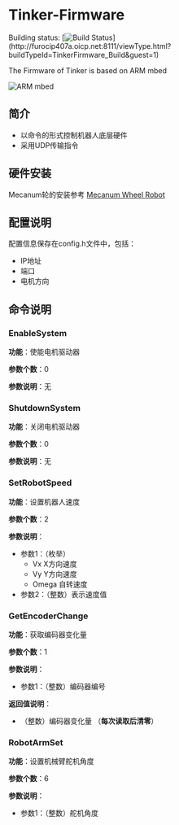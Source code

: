 # Tinker-Firmware
Building status: [![Build Status](http://407a.furoc.net:8111/app/rest/builds/buildType:(id:TinkerFirmware_Build)/statusIcon)](http://furocip407a.oicp.net:8111/viewType.html?buildTypeId=TinkerFirmware_Build&guest=1)

The Firmware of Tinker is based on ARM mbed

![ARM mbed](https://mbed.org/static/img/mbed_logo.png)

## 简介
- 以命令的形式控制机器人底层硬件
- 采用UDP传输指令

## 硬件安装
Mecanum轮的安装参考
[Mecanum Wheel Robot](http://www.seeedstudio.com/wiki/4WD_Mecanum_Wheel_Robot_Kit_Series)
 
## 配置说明
配置信息保存在config.h文件中，包括：
- IP地址 
- 端口
- 电机方向

## 命令说明
### EnableSystem
__功能__：使能电机驱动器

__参数个数__：0

__参数说明__：无

### ShutdownSystem
__功能__：关闭电机驱动器

__参数个数__：0

__参数说明__：无

### SetRobotSpeed
__功能__：设置机器人速度

__参数个数__：2

__参数说明__：
  - 参数1：（枚举）
    - Vx X方向速度
    - Vy Y方向速度
    - Omega 自转速度
  - 参数2：（整数）表示速度值

### GetEncoderChange
__功能__：获取编码器变化量

__参数个数__：1

__参数说明__：
  - 参数1：（整数）编码器编号
  
__返回值说明__：
  - （整数）编码器变化量 （__每次读取后清零__）

### RobotArmSet
__功能__：设置机械臂舵机角度

__参数个数__：6

__参数说明__：
  - 参数1：（整数）舵机角度
  